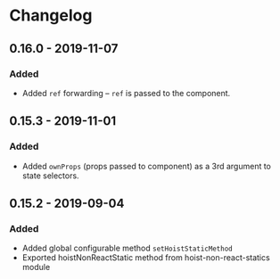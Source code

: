 # Changelog

## 0.16.0 - 2019-11-07

### Added

- Added `ref` forwarding – `ref` is passed to the component.

## 0.15.3 - 2019-11-01

### Added

- Added `ownProps` (props passed to component) as a 3rd argument to state selectors.

## 0.15.2 - 2019-09-04

### Added

- Added global configurable method `setHoistStaticMethod`
- Exported hoistNonReactStatic method from hoist-non-react-statics module
